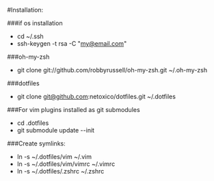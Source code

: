 #Installation:

###if os installation
* cd ~/.ssh
* ssh-keygen -t rsa -C "my@email.com"

###oh-my-zsh

* git clone git://github.com/robbyrussell/oh-my-zsh.git ~/.oh-my-zsh

###dotfiles

* git clone git@github.com:netoxico/dotfiles.git ~/.dotfiles

###For vim plugins installed as git submodules

* cd .dotfiles
* git submodule update --init

###Create symlinks:

* ln -s ~/.dotfiles/vim ~/.vim
* ln -s ~/.dotfiles/vim/vimrc ~/.vimrc
* ln -s ~/.dotfiles/.zshrc ~/.zshrc
